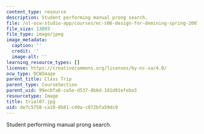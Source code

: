 ```yaml
---
content_type: resource
description: Student performing manual prong search.
file: /ol-ocw-studio-app/courses/ec-s06-design-for-demining-spring-2007/de7c5758ca108b81c40ac872bfa59dc9_trial07.jpg
file_size: 13093
file_type: image/jpeg
image_metadata:
  caption: ''
  credit: ''
  image-alt: ''
learning_resource_types: []
license: https://creativecommons.org/licenses/by-nc-sa/4.0/
ocw_type: OCWImage
parent_title: Class Trip
parent_type: CourseSection
parent_uid: 99ecbfa6-ce5e-d537-8b6d-181d91efeba3
resourcetype: Image
title: trial07.jpg
uid: de7c5758-ca10-8b81-c40a-c872bfa59dc9
---
```

Student performing manual prong search.